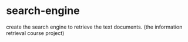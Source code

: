 # search-engine
create the search engine to retrieve the text documents. (the information retrieval course project)

